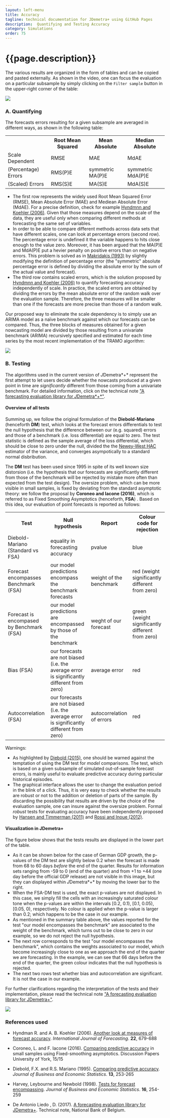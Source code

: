 ```yaml
---
layout: left-menu
title: Accuracy 
tagline: technical documentation for JDemetra+ using GitHub Pages
description:  Quantifying and Testing Accuracy
category: Simulations
order: 75
---
```

# {{page.description}}


The various results are organized in the form of tables and can be copied and pasted externally. As shown in the video, one can focus the evaluation on a particular subsample by simply clicking on the  `Filter sample` button in the upper-right corner of the table:

![](http://i.imgur.com/2IqQ4KC.gif)

### A. Quantifying 

The forecasts errors resulting for a given subsample are averaged in different ways, as shown in the following table:

<table class="tg">
  <tr>
    <th class="tg-baqh"></th>
    <th class="tg-amwm">Root Mean Squared</th>
    <th class="tg-amwm">Mean Absolute</th>
    <th class="tg-amwm">Median Absolute</th>
  </tr>
  <tr>
    <td class="tg-9hbo">Scale Dependent</td>
    <td class="tg-baqh">RMSE</td>
    <td class="tg-baqh">MAE</td>
    <td class="tg-baqh">MdAE</td>
  </tr>
  <tr>
    <td class="tg-9hbo">(Percentage) Errors</td>
    <td class="tg-baqh">RMS(P)E</td>
    <td class="tg-baqh">symmetric MA(P)E</td>
    <td class="tg-baqh">symmetric MdA(P)E</td>
  </tr>
  <tr>
    <td class="tg-9hbo">(Scaled) Errors</td>
    <td class="tg-baqh">RMS(S)E</td>
    <td class="tg-baqh">MA(S)E</td>
    <td class="tg-baqh">MdA(S)E</td>
  </tr>
</table>

- The first row represents the widely used Root Mean Squared Error (RMSE), Mean Absolute Error (MAE) and Mediean Absolute Error (MdAE). For a precise definition, check for example [Hyndmnn and Koehler (2006)](http://dx.doi.org/10.1016/j.ijforecast.2006.03.001). Given that those measures depend on the scale of the
data, they are useful only when comparing different methods at forecasting the same set of variables. 
- In order to be able to compare different methods across data sets that have different scales, one can look at percentage errors (second row). The percentage error is undefined it the variable happens to hits close enough to the value zero. Moreover, it has been argued that the MA(P)E and MdA(P)E put a hevier penalty on positive errors than on negative errors. This problem is solved as in [Makridakis (1993)](http://www.sciencedirect.com/science/article/pii/016920709390044N?via%3Dihub) by slightly modifying the definition of percentage error (the "symmetric" absolute percentage error is defined by dividing the absolute error by the sum of the actual value and forecast). 
- The third row contains scaled errors, which is the solution proposed by [Hyndmnn and Koehler (2006)](http://dx.doi.org/10.1016/j.ijforecast.2006.03.001) to quantify forecasting accuracy independently of scale. In practice, the scaled errors are obtained by dividing the errors by the mean absolute error of the random walk over the evaluation sample. Therefore, the three measures will be smaller than one if the forecasts are more precise than those of a random walk.

Our proposed way to eliminate the scale dependency is to simply use an ARIMA model as a naïve benchmark against which our forecasts can be compared. Thus, the three blocks of measures obtained for a given nowcasting model are divided by those resulting from a univariate benchmark (ARIMA) recursively specified and estimated for each time series by the most recent implementation of the TRAMO algorithm:

![](http://i.imgur.com/LCfjQOh.png) 

### B. Testing

The algorithms used in the current version of *J*Demetra*+* represent the first attempt to let users decide whether the nowcasts produced at a given point in time are *significantly* different from those coming from a univariate benchmark. For detailed information, click on the technical note ["A forecasting evaluation library for *J*Demetra*+*"](https://github.com/nbbrd/jdemetra-nowcasting/wiki/images/ForecastingEvaluationLibrary.pdf).

#### Overview of all tests

Summing up, we follow the original formulation of the **Diebold-Mariano** (henceforth **DM**) test, which looks at the forecast errors differentials to test the null hypothesis that the difference between our (e.g. squared) errors and those of a benchmark (i.e. loss differential) are equal to zero. The test statistic is defined as the sample average of the loss differential, which should be close to zero under the null, divided the the [Newey-West HAC](http://www.ssc.wisc.edu/~kwest/publications/1980/A%20Simple%20PSD%20HAC%20Covariance%20Matrix.pdf) estimator of the variance, and converges asympotically to a standard normal disbribution.  

The **DM** test has been used since 1995 in spite of its well known size distorsion (i.e. the hypothesis that our forecasts are significantly different from those of the benchmark will be rejected by mistake more often than expected from the test design). The oversize problem, which can be more visible in small samples, is fixed by deviating from the standard asymptotic theory: we follow the proposal by **Coroneo and Iacone (2016)**, which is referred to as Fixed Smoothing Asymptotics (henceforth, **FSA**) . Based on this idea, our evaluation of point forecasts is reported as follows:

<table class="tg">
  <tr>
    <th class="tg-9hbo">Test</th>
    <th class="tg-amwm">Null hypothesis</th>
    <th class="tg-amwm">Report</th>
    <th class="tg-amwm">Colour code for rejection</th>
  </tr>
  <tr>
    <td class="tg-9hbo">Diebold-Mariano (Standard vs FSA)</td>
    <td class="tg-baqh">equality in forecasting accuracy</td>
    <td class="tg-baqh">pvalue</td>
    <td class="tg-14nr">blue</td>
  </tr>
  <tr>
    <td class="tg-9hbo">Forecast encompasses Benchmark (FSA)</td>
    <td class="tg-baqh">our model predictions encompass the benchmark forecasts</td>
    <td class="tg-baqh">weight of the benchmark</td>
    <td class="tg-cmwg">red (weight significantly different from zero)</td>
  </tr>
  <tr>
    <td class="tg-9hbo">Forecast is encompased by Benchmark (FSA)</td>
    <td class="tg-baqh">our model predictions are encompassed by those of the benchmark</td>
    <td class="tg-baqh">weght of our forecast</td>
    <td class="tg-9ia8">green (weight significantly different from zero)</td>
  </tr>
  <tr>
    <td class="tg-9hbo">Bias (FSA)</td>
    <td class="tg-baqh">our forecasts are not biased (i.e. the average error is significantly different from zero)</td>
    <td class="tg-baqh">average error</td>
    <td class="tg-cmwg">red</td>
  </tr>
  <tr>
    <td class="tg-9hbo">Autocorrelation (FSA)</td>
    <td class="tg-baqh">our forecasts are not biased (i.e. the average error is significantly different from zero)</td>
    <td class="tg-baqh">autocorrelation of errors</td>
    <td class="tg-cmwg">red</td>
  </tr>
</table>

Warnings:

- As highlighted by [Diebold (2015)](http://www.tandfonline.com/doi/abs/10.1080/07350015.2014.983236),  one should be warned against the temptation of using the DM test for *model* comparisons. The test, which is based on a given subsample of simulated out-of-sample forecast errors, is mainly useful to evaluate predictive accuracy during particular historical episodes.  
- The graphical interface allows the user to change the evaluation period in the blink of a click. Thus, it is very easy to check whether the results are robust or not to the addition or deletion of parts of the sample. By  discarding the possibility that results are driven by the choice of the evaluation sample, one can insure against the oversize problem. Formal *robust* tests for evaluating accuracy have been independently proposed by [Hansen and Timmerman (2011)]( http://www.eui.eu/Documents/DepartmentsCentres/Economics/Researchandteaching/Conferences/TSEConference-NewDevelopmentsinTimeSeries/Hansen.pdf) and [Rossi and Inoue (2012)](http://www.tandfonline.com/doi/abs/10.1080/07350015.2012.693850).


#### Visualization in JDemetra+

The figure below shows that the tests results are displayed in the lower part of the table. 

- As it can be shown below for the case of German GDP growth, the p-values of the DM test are slightly below 0.2 when the forecast is made from 68 to 60 days *before* the end of the quarter. Results for information sets ranging from -59 to 0 (end of the quarter) and from +1 to +44 (one day before the official GDP release) are not visible in this image, but they can displayed within *J*Demetra*+* by  moving the lower bar to the right.
- When the FSA-DM test is used, the exact p-values are not displayed. In this case, we simply fill the cells with an increasingly saturated colour tone when the p-values are within the intervals [0.2, 0.1), [0.1, 0.05),[0.05, 0), respectively. No colour is applied when the p-value is larger than 0.2; which happens to be the case in our example. 
- As mentioned in the summary table above, the values reported for the test "our model encompasses the benchmark" are associated to the weight of the benchmark, which turns out to be close to zero in our example, so we do not reject the null hypothesis. 
- The next row corresponds to the test "our model encompasses the benchmark", which contains the weights associated to our model, which become increasingly close to one as we approach the end of the quarter we are forecasting. In the example, we can see that 66 days before the end of the quarter, the green colour indicates that the null hypothesis is rejected. 
- The next two rows test whether bias and autocorrelation are significant. It is not the case in our example.
 
For further clarifications regarding the interpretation of the tests and their implementation, please read the technical note ["A forecasting evaluation library for JDemetra+"](https://github.com/nbbrd/jdemetra-nowcasting/wiki/images/ForecastingEvaluationLibrary.pdf).

![](http://i.imgur.com/d4ySe6c.png)

### References used

- Hyndman R. and A. B. Koehler (2006). [Another look at measures of
forecast accuracy](http://dx.doi.org/10.1016/j.ijforecast.2006.03.001). *International Journal of Forecasting*. **22**, 679-688

- Coroneo, L. and F. Iacone (2016). [Comparing predictive accuracy](https://www.york.ac.uk/media/economics/documents/discussionpapers/2015/1515.pdf)
in small samples using Fixed-smoothing asymptotics.  Discussion Papers University
of York, 15/15

- Diebold, F.X. and R.S. Mariano (1995). <a href="http://dx.doi.org/10.1016/j.ijforecast.2006.03.001">Comparing predictive accuracy</a>. *Journal of Business and Economic Statistics*. **13**, 253-265

-  Harvey, Leybourne and Newbold (1998). [Tests for forecast encompassing](https://www.jstor.org/stable/1392581?seq=1#page_scan_tab_contents). *Journal of Business and Economic Statistics*. **16**, 254-259

- De Antonio Liedo , D. (2017). [A forecasting evaluation library for JDemetra+](https://github.com/nbbrd/jdemetra-nowcasting/wiki/images/ForecastingEvaluationLibrary.pdf). Technical note, National Bank of Belgium.
